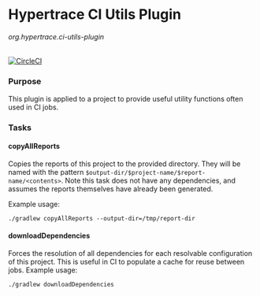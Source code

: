 # Hypertrace CI Utils Plugin
###### org.hypertrace.ci-utils-plugin
[![CircleCI](https://circleci.com/gh/hypertrace/hypertrace-gradle-ci-utils-plugin.svg?style=svg)](https://circleci.com/gh/hypertrace/hypertrace-gradle-ci-utils-plugin)

### Purpose
This plugin is applied to a project to provide useful utility functions often used in CI jobs.

### Tasks

#### copyAllReports
Copies the reports of this project to the provided directory. They will
be named with the pattern `$output-dir/$project-name/$report-name/<contents>`. Note this task does not
have any dependencies, and assumes the reports themselves have already been generated.

Example usage:
```
./gradlew copyAllReports --output-dir=/tmp/report-dir
```

#### downloadDependencies
Forces the resolution of all dependencies for each resolvable configuration of this project. This
is useful in CI to populate a cache for reuse between jobs.
Example usage:
```
./gradlew downloadDependencies
```